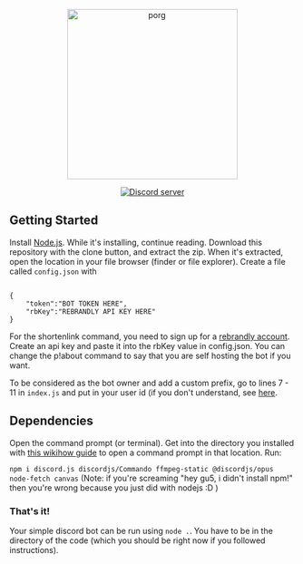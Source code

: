 <div align="center">
    <p>
        <img src="https://guswatkins.net/favicon.png" width="300" alt="porg">
    </p>
    <p>
        <a href="https://discord.gg/bRCvFy9"><img src="https://discord.com/api/guilds/725859716454023228/embed.png" alt="Discord server" /></a>
    </p>
</div>

## Getting Started

Install [Node.js](https://nodejs.org). While it's installing, continue reading.
Download this repository with the clone button, and extract the zip. When it's extracted, open the location in your file browser (finder or file explorer).
Create a file called `config.json` with 

```

{
    "token":"BOT TOKEN HERE",
    "rbKey":"REBRANDLY API KEY HERE"
}

```
For the shortenlink command, you need to sign up for a [rebrandly account](https://rebrandly.com). Create an api key and paste it into the rbKey value in config.json.
You can change the p!about command to say that you are self hosting the bot if you want.

To be considered as the bot owner and add a custom prefix, go to lines 7 - 11 in `index.js` and put in your user id (if you don't understand, see [here](https://support.discord.com/hc/en-us/articles/206346498-Where-can-I-find-my-User-Server-Message-ID-).

## Dependencies

Open the command prompt (or terminal). Get into the directory you installed with [this wikihow guide](http://www.wikihow.com/Change-Directories-in-Command-Prompt) to open a command prompt in that location. Run:

`npm i discord.js discordjs/Commando ffmpeg-static @discordjs/opus node-fetch canvas` (Note: if you're screaming "hey gu5, i didn't install npm!" then you're wrong because you just did with nodejs :D )

### That's it!

Your simple discord bot can be run using `node .`. You have to be in the directory of the code (which you should be right now if you followed instructions).
